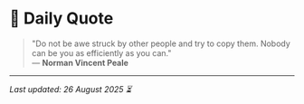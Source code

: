 # 📜 Daily Quote

> "Do not be awe struck by other people and try to copy them. Nobody can be you as efficiently as you can."  
> — **Norman Vincent Peale**

---

_Last updated: 26 August 2025 ⏳_
